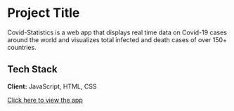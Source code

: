 # Project Title

Covid-Statistics is a web app that displays real time data on Covid-19 cases around the world and visualizes total infected and death cases of over 150+ countries.

## Tech Stack

**Client:** JavaScript, HTML, CSS

[Click here to view the app](https://covidvirus-statistics.netlify.app/)
